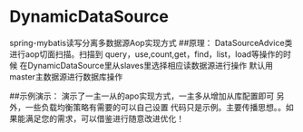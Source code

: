 # DynamicDataSource
spring-mybatis读写分离多数据源Aop实现方式
##原理：
DataSourceAdvice类进行aop切面扫描。扫描到
query，use,count,get，find，list，load等操作的时候
在DynamicDataSource里从slaves里选择相应读数据源进行操作
默认用master主数据源进行数据库操作

##示例演示：
演示了一主一从的apo实现方式，一主多从增加从库配置即可
另外，一些负载均衡策略有需要的可以自己设置
代码只是示例。主要传播思想。。如果能满足您的需求，可以借鉴进行随意改进优化！
